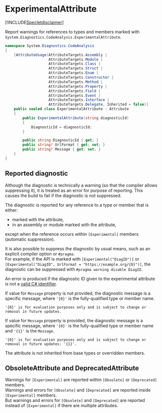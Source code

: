 ExperimentalAttribute
=====================

[!INCLUDE[Specletdisclaimer](../speclet-disclaimer.md)]

Report warnings for references to types and members marked with `System.Diagnostics.CodeAnalysis.ExperimentalAttribute`.
```cs
namespace System.Diagnostics.CodeAnalysis
{
    [AttributeUsage(AttributeTargets.Assembly |
                    AttributeTargets.Module |
                    AttributeTargets.Class |
                    AttributeTargets.Struct |
                    AttributeTargets.Enum |
                    AttributeTargets.Constructor |
                    AttributeTargets.Method |
                    AttributeTargets.Property |
                    AttributeTargets.Field |
                    AttributeTargets.Event |
                    AttributeTargets.Interface |
                    AttributeTargets.Delegate, Inherited = false)]
    public sealed class ExperimentalAttribute : Attribute
    {
        public ExperimentalAttribute(string diagnosticId)
        {
            DiagnosticId = diagnosticId;
        }

        public string DiagnosticId { get; }
        public string? UrlFormat { get; set; }
        public string? Message { get; set; }
    }
}
```

## Reported diagnostic

Although the diagnostic is technically a warning (so that the compiler allows suppressing it),
it is treated as an error for purpose of reporting. This causes the build to fail if the diagnostic
is not suppressed.  

The diagnostic is reported for any reference to a type or member that is either:
- marked with the attribute,
- in an assembly or module marked with the attribute,

except when the reference occurs within `[Experimental]` members (automatic suppression).

It is also possible to suppress the diagnostic by usual means, such as an explicit compiler option or `#pragma`.  
For example, if the API is marked with `[Experimental("DiagID")]` or `[Experimental("DiagID", UrlFormat = "https://example.org/{0}")]`, 
the diagnostic can be suppressed with `#pragma warning disable DiagID`.

An error is produced if the diagnostic ID given to the experimental attribute is not a [valid C# identifier](https://github.com/dotnet/csharpstandard/blob/standard-v7/standard/lexical-structure.md#643-identifiers).  

If value for `Message` property is not provided, the diagnostic message is a specific message, where `'{0}'` is the fully-qualified type or member name.
```
'{0}' is for evaluation purposes only and is subject to change or removal in future updates.
```

If value for `Message` property is provided, the diagnostic message is a specific message, where `'{0}'` is the fully-qualified type or member name
and `'{1}'` is the `Message`.
```
'{0}' is for evaluation purposes only and is subject to change or removal in future updates: '{1}'.
```

The attribute is not inherited from base types or overridden members.

## ObsoleteAttribute and DeprecatedAttribute

Warnings for `[Experimental]` are reported within `[Obsolete]` or `[Deprecated]` members.  
Warnings and errors for `[Obsolete]` and `[Deprecated]` are reported inside `[Experimental]` members.  
But warnings and errors for `[Obsolete]` and `[Deprecated]` are reported instead of `[Experimental]` if there are multiple attributes.  
